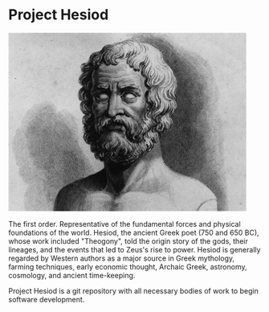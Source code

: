 # Project Hesiod
![img01](img/hesiod.png)   

The first order. Representative of the fundamental forces and physical foundations of the world. Hesiod, the ancient Greek poet (750 and 650 BC), whose work included "Theogony", told the origin story of the gods, their lineages, and the events that led to Zeus's rise to power. Hesiod is generally regarded by Western authors as a major source in Greek mythology, farming techniques, early economic thought, Archaic Greek, astronomy, cosmology, and ancient time-keeping. 

Project Hesiod is a git repository with all necessary bodies of work to begin software development. 
